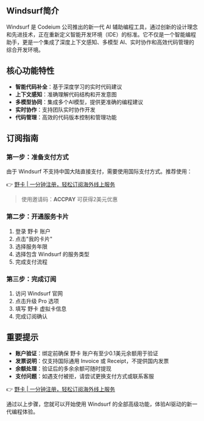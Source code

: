 ## Windsurf简介

Windsurf 是 Codeium 公司推出的新一代 AI 辅助编程工具，通过创新的设计理念和先进技术，正在重新定义智能开发环境（IDE）的标准。它不仅是一个智能编程助手，更是一个集成了深度上下文感知、多模型 AI、实时协作和高效代码管理的综合开发环境。

## 核心功能特性

- **智能代码补全**：基于深度学习的实时代码建议
- **上下文感知**：准确理解代码结构和开发意图
- **多模型协同**：集成多个AI模型，提供更准确的编程建议
- **实时协作**：支持团队实时协作开发
- **代码管理**：高效的代码版本控制和管理功能

## 订阅指南

### 第一步：准备支付方式

由于 Windsurf 不支持中国大陆直接支付，需要使用国际支付方式。推荐使用：

👉 [野卡 | 一分钟注册，轻松订阅海外线上服务](https://bit.ly/bewildcard)

> 使用邀请码：**ACCPAY** 可获得2美元优惠

### 第二步：开通服务卡片

1. 登录 野卡 账户
2. 点击"我的卡片"
3. 选择服务年限
4. 选择包含 Windsurf 的服务类型
5. 完成支付流程

### 第三步：完成订阅

1. 访问 Windsurf 官网
2. 点击升级 Pro 选项
3. 填写 野卡 虚拟卡信息
4. 完成订阅确认

## 重要提示

- **账户验证**：绑定前确保 野卡 账户有至少0.1美元余额用于验证
- **发票说明**：仅支持国际通用 Invoice 或 Receipt，不提供国内发票
- **余额处理**：验证后的多余余额可随时提现
- **支付问题**：如遇支付被拒，请尝试更换支付方式或联系客服

👉 [野卡 | 一分钟注册，轻松订阅海外线上服务](https://bit.ly/bewildcard)

通过以上步骤，您就可以开始使用 Windsurf 的全部高级功能，体验AI驱动的新一代编程体验。